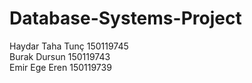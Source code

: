 # Database-Systems-Project
Haydar Taha Tunç 150119745 <br />
Burak Dursun 150119743 <br />
Emir Ege Eren 150119739
